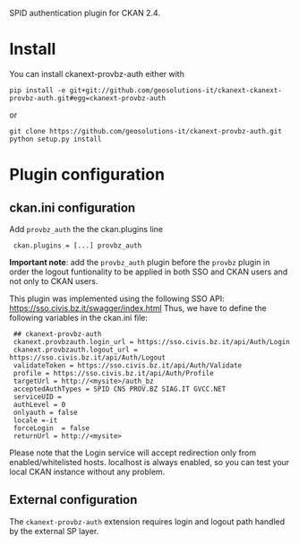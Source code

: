 SPID authentication plugin for CKAN 2.4. 

Install
=======

You can install ckanext-provbz-auth either with

    pip install -e git+git://github.com/geosolutions-it/ckanext-ckanext-provbz-auth.git#egg=ckanext-provbz-auth
	
or

    git clone https://github.com/geosolutions-it/ckanext-provbz-auth.git
    python setup.py install
        
	
Plugin configuration
====================

ckan.ini configuration
----------------------------

Add ``provbz_auth`` the the ckan.plugins line

     ckan.plugins = [...] provbz_auth

**Important note**: add the ``provbz_auth`` plugin before the ``provbz`` plugin in order the logout funtionality to be applied in both SSO and CKAN users and not only to CKAN users.
     
This plugin was implemented using the following SSO API: https://sso.civis.bz.it/swagger/index.html
Thus, we have to define the following variables in the ckan.ini file:


     ## ckanext-provbz-auth
     ckanext.provbzauth.login_url = https://sso.civis.bz.it/api/Auth/Login
     ckanext.provbzauth.logout_url = https://sso.civis.bz.it/api/Auth/Logout
     validateToken = https://sso.civis.bz.it/api/Auth/Validate
     profile = https://sso.civis.bz.it/api/Auth/Profile
     targetUrl = http://<mysite>/auth_bz
     acceptedAuthTypes = SPID CNS PROV.BZ SIAG.IT GVCC.NET
     serviceUID =
     authLevel = 0
     onlyauth = false
     locale =-it
     forceLogin  = false
     returnUrl = http://<mysite>

Please note that the Login service will accept redirection only from enabled/whitelisted hosts. localhost  is always enabled, so you can test your local CKAN instance without any problem.

External configuration
----------------------

The `ckanext-provbz-auth` extension requires login and logout path handled by the external SP layer.


